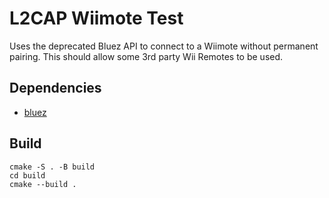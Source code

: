 # L2CAP Wiimote Test
Uses the deprecated Bluez API to connect to a Wiimote without permanent pairing. This should allow some 3rd party Wii Remotes to be used.

## Dependencies
- [bluez](https://github.com/bluez/bluez)

## Build
```
cmake -S . -B build
cd build
cmake --build .
```
